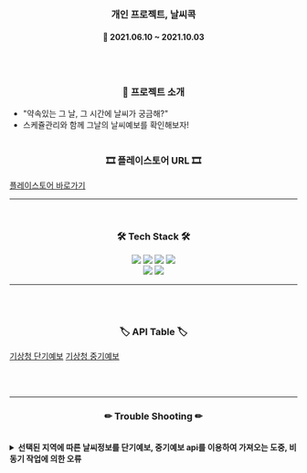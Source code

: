 <h3 align="center"><b>개인 프로젝트, 날씨콕</b></h3>

<h4 align="center">📆 2021.06.10 ~ 2021.10.03</h4>
<br>
<br>

<h3 align="center">📌 프로젝트 소개</h3>

- "약속있는 그 날, 그 시간에 날씨가 궁금해?" <br>
- 스케쥴관리와 함께 그날의 날씨예보를 확인해보자!
<br><br> 

<h3 align="center"><b>🎞 플레이스토어 URL 🎞</b></h3>

[플레이스토어 바로가기](https://play.google.com/store/apps/details?id=com.devpilot.weatherkok)

---

<br>
<h3 align="center"><b>🛠 Tech Stack 🛠</b></h3>
<p align="center">
<img src="https://img.shields.io/badge/Java-0769AD?style=for-the-badge&logo=java&logoColor=white">
<img src="https://img.shields.io/badge/github-181717?style=for-the-badge&logo=github&logoColor=white">
<img src="https://img.shields.io/badge/eventBus-181717?style=for-the-badge&logo=eventBus&logoColor=white">
<img src="https://img.shields.io/badge/RxJava-181717?style=for-the-badge&logo=RxJava&logoColor=white">
</br>
<img src="https://img.shields.io/badge/AndroidStudio-F80000?style=for-the-badge&logo=AndroidStudio&logoColor=white">
<img src="https://img.shields.io/badge/Preference-61DAFB?style=for-the-badge&logo=Preference&logoColor=white">

---

<br><br>

<h3 align="center"><b>🏷 API Table 🏷</b></h3>

[기상청 단기예보](https://www.data.go.kr/iim/api/selectAPIAcountView.do)
[기상청 중기예보](https://www.data.go.kr/iim/api/selectAPIAcountView.do)

<br><br>

---

<h3 align="center"><b>✏ Trouble Shooting ✏</b></h3>
<br>
<details>
    <summary>
        <b>선택된 지역에 따른 날씨정보를 단기예보, 중기예보 api를 이용하여 가져오는 도중, 비동기 작업에 의한 오류</b>
    </summary>
    <br>여러 장소를 입력해둘 시, 나중에 요청한 지역 날씨정보가 먼저 신청한 날씨정보보다 먼저 도착하게 되고, 데이터의 수신이 완료된 후,
    <br>메인페이지로 넘어가는 과정에서 데이터 유실이 발생함.
    <br>해결 : eventBus를 이용하여 해당 데이터들의 전송이 완벽하게 완료되면 함수가 실행되도록 변경
</details>
